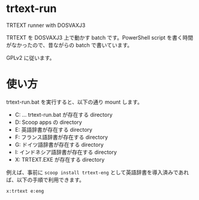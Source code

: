 # trtext-run

TRTEXT runner with DOSVAXJ3

TRTEXT を DOSVAXJ3 上で動かす batch です。PowerShell script を書く時間がなかったので、昔ながらの batch で書いています。

GPLv2 に従います。

# 使い方

trtext-run.bat を実行すると、以下の通り mount します。

* C: … trtext-run.bat が存在する directory
* D: Scoop apps の directory
* E: 英語辞書が存在する directory
* F: フランス語辞書が存在する directory
* G: ドイツ語辞書が存在する directory
* I: インドネシア語辞書が存在する directory
* X: TRTEXT.EXE が存在する directory

例えば、事前に `scoop install trtext-eng` として英語辞書を導入済みであれば、以下の手順で利用できます。

```
x:trtext e:eng
```
